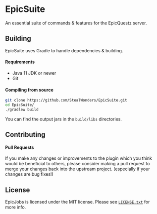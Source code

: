 # EpicSuite
An essential suite of commands & features for the EpicQuestz server.

## Building
EpicSuite uses Gradle to handle dependencies & building.

#### Requirements
* Java 11 JDK or newer
* Git

#### Compiling from source
```sh
git clone https://github.com/StealWonders/EpicSuite.git
cd EpicSuite/
./gradlew build
```

You can find the output jars in the `build/libs` directories.

## Contributing
#### Pull Requests
If you make any changes or improvements to the plugin which you think would be beneficial to others, please consider making a pull request to merge your changes back into the upstream project. (especially if your changes are bug fixes!)

## License
EpicJobs is licensed under the MIT license. Please see [`LICENSE.txt`](https://github.com/StealWonders/EpicSuite/blob/master/LICENSE) for more info.
